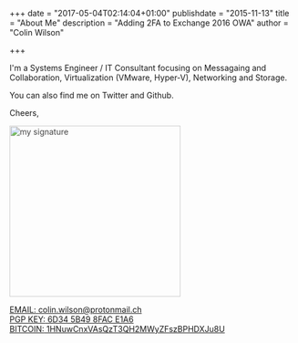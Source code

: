 +++
date = "2017-05-04T02:14:04+01:00"
publishdate = "2015-11-13"
title = "About Me"
description = "Adding 2FA to Exchange 2016 OWA"
author = "Colin Wilson"

+++

I'm a Systems Engineer / IT Consultant focusing on Messagaing and Collaboration, Virtualization (VMware, Hyper-V), Networking and Storage.

You can also find me on Twitter and Github.

Cheers,

<img src="/img/my_sig.png" alt="my signature" style="width: 300px; opacity: 0.8"/>

<a href="mailto:colin.wilson@protonmail.ch" target="_blank" class="f6 dib black-60 no-underline hover-gray"><span class="fw7 black-80">EMAIL:</span> colin.wilson@protonmail.ch</a><br />
<a href="https://keybase.io/colinwilson/pgp_keys.asc" target="_blank" class="f6 dib black-60 no-underline hover-gray"><span class="fw7 black-80">PGP KEY:</span> 6D34 5B49 8FAC E1A6</a><br />
<a href="https://blockchain.info/payment_request?address=1HNuwCnxVAsQzT3QH2MWyZFszBPHDXJu8U" target="_blank" class="f6 dib black-60 no-underline hover-gray"><span class="fw7 black-80">BITCOIN:</span> 1HNuwCnxVAsQzT3QH2MWyZFszBPHDXJu8U</a>